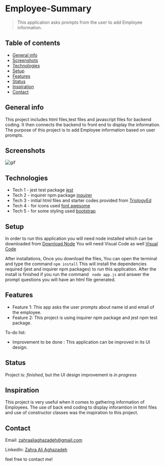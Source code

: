 # Employee-Summary
> This application asks prompts from the user to add Employee information.

## Table of contents
* [General info](#general-info)
* [Screenshots](#screenshots)
* [Technologies](#technologies)
* [Setup](#setup)
* [Features](#features)
* [Status](#status)
* [Inspiration](#inspiration)
* [Contact](#contact)

## General info
This project includes html files,test files and javascript files for backend coding. It then connects the backend to front end to display the information. The purpose of this project is to add Employee information based on user prompts.


## Screenshots
![gif](Assets/gif2.gif)

## Technologies
* Tech 1 - jest test package [jest](https://www.npmjs.com/package/jest)
* Tech 2 - inquirer npm package [inquirer](https://www.npmjs.com/package/inquirer)
* Tech 3 - initial html files and starter codes provided from [TriologyEd](https://www.trilogyed.com/)
* Tech 4 - for icons used [font awesome](https://fontawesome.com/)
* Tech 5 - for some styling used [bootstrap](https://getbootstrap.com/)

## Setup
In order to run this application you will need node installed which can be downloaded from [Download Node](https://nodejs.org/en/download/) You will need Visual Code as well [Visual Code](https://code.visualstudio.com/)

After installations, Once you download the files, You can open the terminal and type the command ``` npm install ``` This will install the dependencies required (jest and inquirer npm packages) to run this application. After the install is finished if you run the command ``` node app.js``` and answer the prompt questions you will have an html file generated.



## Features
* Feature 1: This app asks the user prompts about name id and email of the employee.
* Feature 2: This project is using inquirer npm package and jest npm test package.


To-do list:

* Improvement to be done : This application can be improved in its UI design.



## Status
Project is: _finished_, but the UI design improvement is _in progress_

## Inspiration
This project is very useful when it comes to gathering information of Employees. The use of back end coding to display inforamtion in html files and use of constructor classes was the inspiration to this project.

## Contact
Email: zahraaliaghazadeh@gmail.com

LinkedIn: [Zahra Ali Aghazadeh](https://www.linkedin.com/in/zahraaliaghazadeh)

feel free to contact me!
